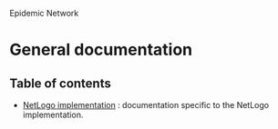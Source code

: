 Epidemic Network
# General documentation
## Table of contents

- [NetLogo implementation](netlogo/tableOfContents.md) : documentation specific to the NetLogo implementation.